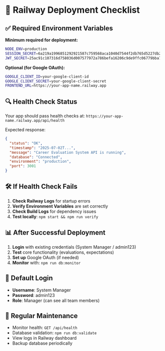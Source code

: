 # 🚀 Railway Deployment Checklist

## ✅ **Required Environment Variables**

**Minimum required for deployment:**
```bash
NODE_ENV=production
SESSION_SECRET=6a219a1996851292921587c759568aca1040d7544f2db765d5227db20b0a325f
JWT_SECRET=25ac91c107316d758036d007577972a786befa16206c9de9ffc06779bba7cd1b
```

**Optional (for Google OAuth):**
```bash
GOOGLE_CLIENT_ID=your-google-client-id
GOOGLE_CLIENT_SECRET=your-google-client-secret
FRONTEND_URL=https://your-app-name.railway.app
```

## 🔍 **Health Check Status**

Your app should pass health checks at: `https://your-app-name.railway.app/api/health`

Expected response:
```json
{
  "status": "OK",
  "timestamp": "2025-07-02T...",
  "message": "Career Evaluation System API is running",
  "database": "Connected",
  "environment": "production",
  "port": 3001
}
```

## 🛠️ **If Health Check Fails**

1. **Check Railway Logs** for startup errors
2. **Verify Environment Variables** are set correctly
3. **Check Build Logs** for dependency issues
4. **Test locally**: `npm start && npm run verify`

## 📊 **After Successful Deployment**

1. **Login** with existing credentials (System Manager / admin123)
2. **Test** core functionality (evaluations, expectations)
3. **Set up** Google OAuth (if needed)
4. **Monitor** with: `npm run db:monitor`

## 🎯 **Default Login**

- **Username**: System Manager  
- **Password**: admin123
- **Role**: Manager (can see all team members)

## 🔄 **Regular Maintenance**

- Monitor health: `GET /api/health`
- Database validation: `npm run db:validate`
- View logs in Railway dashboard
- Backup database periodically 